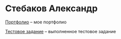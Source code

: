 

# Стебаков Александр

[Портфолио](https://alexstimul.github.io/portfolio/ "Портфолио") – мое портфолио

[Тестовое задание](https://alexstimul.github.io/equipment/public/ "Тестовое задание") – выполненное тестовое задание
